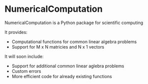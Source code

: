 <h1> NumericalComputation </h1>

NumericalComputation is a Python package for scientific computing

It provides:
* Computational functions for common linear algebra problems
* Support for M x N matricies and N x 1 vectors

It will soon include:
* Support for additional common linear aglebra problems
* Custom errors
* More efficient code for already existing functions

